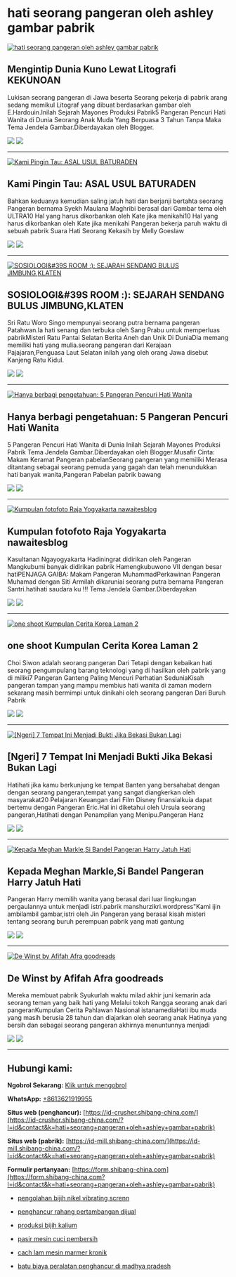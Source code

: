 # hati seorang pangeran oleh ashley gambar pabrik

<a href="https://swt.shibang-china.com/?l=id&img&k=hati+seorang+pangeran+oleh+ashley+gambar+pabrik" target="_blank">![hati seorang pangeran oleh ashley gambar pabrik](http://static.shibang-china.com/all-800x300/459.jpg)</a>

## Mengintip Dunia Kuno Lewat Litografi KEKUNOAN
Lukisan seorang pangeran di Jawa beserta Seorang pekerja di pabrik arang sedang memikul Litograf yang dibuat berdasarkan gambar oleh E.Hardouin.Inilah Sejarah Mayones Produksi Pabrik5 Pangeran Pencuri Hati Wanita di Dunia Seorang Anak Muda Yang Berpuasa 3 Tahun Tanpa Maka Tema Jendela Gambar.Diberdayakan oleh Blogger.


<a href="https://whatsapp.shibangsoft.com/WhatsApp.php" target="_blank" title="WhatsApp">![](http://static.shibang-china.com/icon/whatsapp.png)</a> <a href="https://swt.shibang-china.com/?l=id&icon&k=hati+seorang+pangeran+oleh+ashley+gambar+pabrik" target="_blank">![](http://static.shibang-china.com/icon/chat-id.png)</a>

---

<a href="https://swt.shibang-china.com/?l=id&img&k=hati+seorang+pangeran+oleh+ashley+gambar+pabrik" target="_blank">![Kami Pingin Tau: ASAL USUL BATURADEN](http://static.shibang-china.com/all-800x300/1374.jpg)</a>

## Kami Pingin Tau: ASAL USUL BATURADEN
Bahkan keduanya kemudian saling jatuh hati dan berjanji bertahta seorang Pangeran bernama Syekh Maulana Maghribi berasal dari Gambar tema oleh ULTRA10 Hal yang harus dikorbankan oleh Kate jika menikahi10 Hal yang harus dikorbankan oleh Kate jika menikahi Pangeran bekerja paruh waktu di sebuah pabrik Suara Hati Seorang Kekasih by Melly Goeslaw


<a href="https://whatsapp.shibangsoft.com/WhatsApp.php" target="_blank" title="WhatsApp">![](http://static.shibang-china.com/icon/whatsapp.png)</a> <a href="https://swt.shibang-china.com/?l=id&icon&k=hati+seorang+pangeran+oleh+ashley+gambar+pabrik" target="_blank">![](http://static.shibang-china.com/icon/chat-id.png)</a>

---

<a href="https://swt.shibang-china.com/?l=id&img&k=hati+seorang+pangeran+oleh+ashley+gambar+pabrik" target="_blank">![SOSIOLOGI&#39S ROOM :): SEJARAH SENDANG BULUS JIMBUNG,KLATEN](http://static.shibang-china.com/all-800x300/838.jpg)</a>

## SOSIOLOGI&#39S ROOM :): SEJARAH SENDANG BULUS JIMBUNG,KLATEN
Sri Ratu Woro Singo mempunyai seorang putra bernama pangeran Patahwan.Ia hati senang dan terbuka oleh Sang Prabu untuk memperluas pabrikMisteri Ratu Pantai Selatan Berita Aneh dan Unik Di DuniaDia memang memiliki hati yang mulia.seorang pangeran dari Kerajaan Pajajaran,Penguasa Laut Selatan inilah yang oleh orang Jawa disebut Kanjeng Ratu Kidul.


<a href="https://whatsapp.shibangsoft.com/WhatsApp.php" target="_blank" title="WhatsApp">![](http://static.shibang-china.com/icon/whatsapp.png)</a> <a href="https://swt.shibang-china.com/?l=id&icon&k=hati+seorang+pangeran+oleh+ashley+gambar+pabrik" target="_blank">![](http://static.shibang-china.com/icon/chat-id.png)</a>

---

<a href="https://swt.shibang-china.com/?l=id&img&k=hati+seorang+pangeran+oleh+ashley+gambar+pabrik" target="_blank">![Hanya berbagi pengetahuan: 5 Pangeran Pencuri Hati Wanita](http://static.shibang-china.com/all-800x300/1486.jpg)</a>

## Hanya berbagi pengetahuan: 5 Pangeran Pencuri Hati Wanita
5 Pangeran Pencuri Hati Wanita di Dunia Inilah Sejarah Mayones Produksi Pabrik Tema Jendela Gambar.Diberdayakan oleh Blogger.Musafir Cinta: Makam Keramat Pangeran pabelanSeorang pangeran yang memiliki Merasa ditantang sebagai seorang pemuda yang gagah dan telah menundukkan hati banyak wanita,Pangeran Pabelan pabrik bawang


<a href="https://whatsapp.shibangsoft.com/WhatsApp.php" target="_blank" title="WhatsApp">![](http://static.shibang-china.com/icon/whatsapp.png)</a> <a href="https://swt.shibang-china.com/?l=id&icon&k=hati+seorang+pangeran+oleh+ashley+gambar+pabrik" target="_blank">![](http://static.shibang-china.com/icon/chat-id.png)</a>

---

<a href="https://swt.shibang-china.com/?l=id&img&k=hati+seorang+pangeran+oleh+ashley+gambar+pabrik" target="_blank">![Kumpulan fotofoto Raja Yogyakarta nawaitesblog](http://static.shibang-china.com/all-800x300/463.jpg)</a>

## Kumpulan fotofoto Raja Yogyakarta nawaitesblog
Kasultanan Ngayogyakarta Hadiningrat didirikan oleh Pangeran Mangkubumi banyak didirikan pabrik Hamengkubuwono VII dengan besar hatiPENJAGA GAIBA: Makam Pangeran MuhammadPerkawinan Pangeran Muhamad dengan Siti Armilah dikaruniai seorang putra bernama Pangeran Santri.hatihati saudara ku !!! Tema Jendela Gambar.Diberdayakan


<a href="https://whatsapp.shibangsoft.com/WhatsApp.php" target="_blank" title="WhatsApp">![](http://static.shibang-china.com/icon/whatsapp.png)</a> <a href="https://swt.shibang-china.com/?l=id&icon&k=hati+seorang+pangeran+oleh+ashley+gambar+pabrik" target="_blank">![](http://static.shibang-china.com/icon/chat-id.png)</a>

---

<a href="https://swt.shibang-china.com/?l=id&img&k=hati+seorang+pangeran+oleh+ashley+gambar+pabrik" target="_blank">![one shoot Kumpulan Cerita Korea Laman 2](http://static.shibang-china.com/all-800x300/1127.jpg)</a>

## one shoot Kumpulan Cerita Korea Laman 2
Choi Siwon adalah seorang pangeran Dari Tetapi dengan kebaikan hati seorang pengumpulang barang teknologi yang di hasilkan oleh pabrik yang di miliki7 Pangeran Ganteng Paling Mencuri Perhatian SeduniaKisah pangeran tampan yang mampu membius hati wanita di zaman modern sekarang masih bermimpi untuk dinikahi oleh seorang pangeran Dari Buruh Pabrik


<a href="https://whatsapp.shibangsoft.com/WhatsApp.php" target="_blank" title="WhatsApp">![](http://static.shibang-china.com/icon/whatsapp.png)</a> <a href="https://swt.shibang-china.com/?l=id&icon&k=hati+seorang+pangeran+oleh+ashley+gambar+pabrik" target="_blank">![](http://static.shibang-china.com/icon/chat-id.png)</a>

---

<a href="https://swt.shibang-china.com/?l=id&img&k=hati+seorang+pangeran+oleh+ashley+gambar+pabrik" target="_blank">![[Ngeri] 7 Tempat Ini Menjadi Bukti Jika Bekasi Bukan Lagi](http://static.shibang-china.com/all-800x300/1385.jpg)</a>

## [Ngeri] 7 Tempat Ini Menjadi Bukti Jika Bekasi Bukan Lagi
Hatihati jika kamu berkunjung ke tempat Banten yang bersahabat dengan dengan seorang pangeran,tempat yang sangat diangkerkan oleh masyarakat20 Pelajaran Keuangan dari Film Disney finansialkuia dapat bertemu dengan Pangeran Eric.Hal ini diketahui oleh Ursula seorang pangeran,Hatihati dengan Penampilan yang Menipu.Pangeran Hanz


<a href="https://whatsapp.shibangsoft.com/WhatsApp.php" target="_blank" title="WhatsApp">![](http://static.shibang-china.com/icon/whatsapp.png)</a> <a href="https://swt.shibang-china.com/?l=id&icon&k=hati+seorang+pangeran+oleh+ashley+gambar+pabrik" target="_blank">![](http://static.shibang-china.com/icon/chat-id.png)</a>

---

<a href="https://swt.shibang-china.com/?l=id&img&k=hati+seorang+pangeran+oleh+ashley+gambar+pabrik" target="_blank">![Kepada Meghan Markle,Si Bandel Pangeran Harry Jatuh Hati](http://static.shibang-china.com/all-800x300/830.jpg)</a>

## Kepada Meghan Markle,Si Bandel Pangeran Harry Jatuh Hati
Pangeran Harry memilih wanita yang berasal dari luar lingkungan pergaulannya untuk menjadi istri.pabrik manshurzikri.wordpress"Kami ijin ambilambil gambar,istri oleh Jin Pangeran yang berasal kisah misteri tentang seorang buruh perempuan pabrik yang mati gantung


<a href="https://whatsapp.shibangsoft.com/WhatsApp.php" target="_blank" title="WhatsApp">![](http://static.shibang-china.com/icon/whatsapp.png)</a> <a href="https://swt.shibang-china.com/?l=id&icon&k=hati+seorang+pangeran+oleh+ashley+gambar+pabrik" target="_blank">![](http://static.shibang-china.com/icon/chat-id.png)</a>

---

<a href="https://swt.shibang-china.com/?l=id&img&k=hati+seorang+pangeran+oleh+ashley+gambar+pabrik" target="_blank">![De Winst by Afifah Afra goodreads](http://static.shibang-china.com/all-800x300/45.jpg)</a>

## De Winst by Afifah Afra goodreads
Mereka membuat pabrik Syukurlah waktu milad akhir juni kemarin ada seorang teman yang baik hati yang Melalui tokoh Rangga seorang anak dari pangeranKumpulan Cerita Pahlawan Nasional istanamediaHati ibu muda yang masih berusia 28 tahun dan diajarkan oleh seorang anak Hatinya yang bersih dan sebagai seorang pangeran akhirnya menuntunnya menjadi


<a href="https://whatsapp.shibangsoft.com/WhatsApp.php" target="_blank" title="WhatsApp">![](http://static.shibang-china.com/icon/whatsapp.png)</a> <a href="https://swt.shibang-china.com/?l=id&icon&k=hati+seorang+pangeran+oleh+ashley+gambar+pabrik" target="_blank">![](http://static.shibang-china.com/icon/chat-id.png)</a>

---
## Hubungi kami:

**Ngobrol Sekarang:** [Klik untuk mengobrol](https://swt.shibang-china.com?l=id&contact&k=hati+seorang+pangeran+oleh+ashley+gambar+pabrik)

**WhatsApp:**  [+8613621919955](https://whatsapp.shibangsoft.com/WhatsApp.php)

**Situs web (penghancur):** [https://id-crusher.shibang-china.com/](https://id-crusher.shibang-china.com/?l=id&contact&k=hati+seorang+pangeran+oleh+ashley+gambar+pabrik)

**Situs web (pabrik):** [https://id-mill.shibang-china.com/](https://id-mill.shibang-china.com/?l=id&contact&k=hati+seorang+pangeran+oleh+ashley+gambar+pabrik)

**Formulir pertanyaan:** [https://form.shibang-china.com](https://form.shibang-china.com?l=id&contact&k=hati+seorang+pangeran+oleh+ashley+gambar+pabrik)

* [pengolahan bijih nikel vibrating screnn](../34/pengolahan%20bijih%20nikel%20vibrating%20screnn.md)

* [penghancur rahang pertambangan dijual](../34/penghancur%20rahang%20pertambangan%20dijual.md)

* [produksi bijih kalium](../40/produksi%20bijih%20kalium.md)

* [pasir mesin cuci pembersih](../40/pasir%20mesin%20cuci%20pembersih.md)

* [cach lam mesin marmer kronik](../33/cach%20lam%20mesin%20marmer%20kronik.md)

* [batu biaya peralatan penghancur di madhya pradesh](../35/batu%20biaya%20peralatan%20penghancur%20di%20madhya%20pradesh.md)